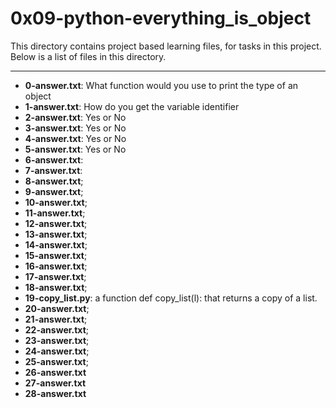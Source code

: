 # 0x09-python-everything_is_object

This directory contains project based learning files, for tasks in this project.
Below is a list of files in this directory.

---
- **0-answer.txt**: What function would you use to print the type of an object
- **1-answer.txt**: How do you get the variable identifier
- **2-answer.txt**: Yes or No
- **3-answer.txt**: Yes or No
- **4-answer.txt**: Yes or No
- **5-answer.txt**: Yes or No
- **6-answer.txt**:
- **7-answer.txt**:
- **8-answer.txt**;
- **9-answer.txt**;
- **10-answer.txt**;
- **11-answer.txt**;
- **12-answer.txt**;
- **13-answer.txt**;
- **14-answer.txt**;
- **15-answer.txt**;
- **16-answer.txt**;
- **17-answer.txt**;
- **18-answer.txt**;
- **19-copy_list.py**: a function def copy_list(l): that returns a copy of a list.
- **20-answer.txt**;
- **21-answer.txt**;
- **22-answer.txt**;
- **23-answer.txt**;
- **24-answer.txt**;
- **25-answer.txt**;
- **26-answer.txt**
- **27-answer.txt**
- **28-answer.txt**
